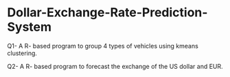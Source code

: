 # Dollar-Exchange-Rate-Prediction-System
Q1- A R- based program to group 4 types of vehicles using kmeans clustering.

Q2- A R- based program to forecast the exchange of the US dollar and  EUR.




